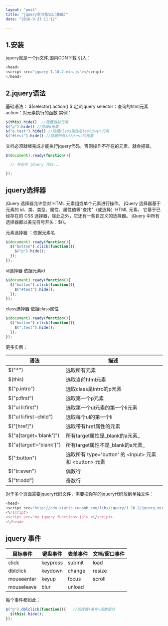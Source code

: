 ```yaml
---
layout: "post"
title: "jquery学习笔记1(基础)"
date: "2016-9-23 11:12"

---
```


## 1.安装
jquery就是一个js文件,国内CDN下载 引入：
```js
<head>
<script src="jquery-1.10.2.min.js"></script>
</head>
```

## 2.jquery语法
基础语法：
$(selector).action()
$:定义jquery
selector：查询的html元素
action：对元素执行的函数
实例：
```js
$(this).hide()  //隐藏当前元素
$("p").hide() //隐藏p元素
$("p.test").hide() //隐藏class属性是test的<p>元素
$("#test").hide() //隐藏所有id为test的元素

```

 文档必须就绪完成才能执行jquery代码，否则操作不存在的元素，就会报错。
 ```js
 $(document).ready(function(){

   // 开始写 jQuery 代码...

});
 ```

## jquery选择器
jQuery 选择器允许您对 HTML 元素组或单个元素进行操作。
jQuery 选择器基于元素的 id、类、类型、属性、属性值等"查找"（或选择）HTML 元素。 它基于已经存在的 CSS 选择器，除此之外，它还有一些自定义的选择器。
jQuery 中所有选择器都以美元符号开头：$()。

元素选择器 ：依据元素名
```js
$(document).ready(function(){
  $("button").click(function(){
    $("p").hide();
  });
});
```
id选择器 依据元素id
```js
$(document).ready(function(){
  $("button").click(function(){
    $("#test").hide();
  });
});
```
class选择器 依据class属性
```js
$(document).ready(function(){
  $("button").click(function(){
    $(".test").hide();
  });
});
```

更多实例：

语法|描述
---|---
$("*") |选取所有元素
$(this)|选取当前html元素
$("p.intro")|选取class是intro的p元素
$("p:first")|选取第一个p元素
$("ul li:first")|选取第一个ul元素的第一个li元素
$("ul li:first-child")|选取每个ul的第一个li
$("[href]")|选取带有href属性的元素
$("a[target='blank']") |所有target属性是_blank的a元素_
$("a[target!='blank']") | 所有target属性不是_blank的a元素_
$(":button") | 选取所有 type='button' 的 \<input> 元素 和 \<button> 元素
$("tr:even") | 偶数行
$("tr:odd") | 奇数行

对于多个页面需要jquery代码文件，需要把你写的jquery代码放到单独文件：
```js
<head>
<script src="http://cdn.static.runoob.com/libs/jquery/1.10.2/jquery.min.js">
<\/script>
<script src="my_jquery_functions.js"> <\/script>
<\/head>
```

## jquery 事件

鼠标事件    | 键盘事件   | 表单事件    |文档/窗口事件
---|---|---|---
click      | keypress  |  submit    |load
dblclick   | keydown   |change      |resize
mouseenter  | keyup   |focus   |scroll
mouseleave  |blur    |unload   |

每个事件都如此：
```js
$("p").dblclick(function(){   //选择器+事件+函数部分
  $(this).hide();
});
```
